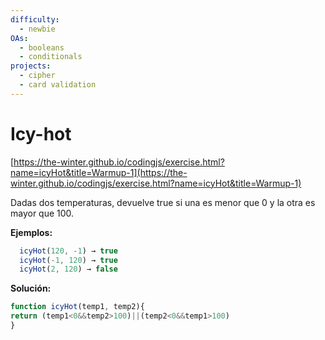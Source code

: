 ```yaml
---
difficulty:
  - newbie
OAs:
  - booleans
  - conditionals
projects:
  - cipher
  - card validation
---
```


# Icy-hot

[https://the-winter.github.io/codingjs/exercise.html?name=icyHot&title=Warmup-1](https://the-winter.github.io/codingjs/exercise.html?name=icyHot&title=Warmup-1)

Dadas dos temperaturas, devuelve true si una es menor que 0 y la otra es mayor
que 100.

__Ejemplos:__

```js
  icyHot(120, -1) → true
  icyHot(-1, 120) → true
  icyHot(2, 120) → false
```
__Solución:__
```js
function icyHot(temp1, temp2){
return (temp1<0&&temp2>100)||(temp2<0&&temp1>100)
}
```
